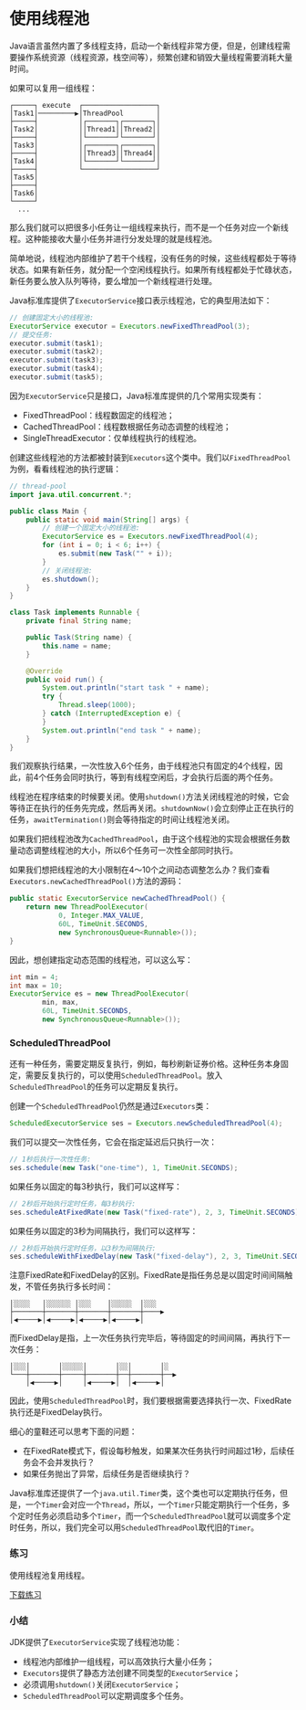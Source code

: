 # 使用线程池

Java语言虽然内置了多线程支持，启动一个新线程非常方便，但是，创建线程需要操作系统资源（线程资源，栈空间等），频繁创建和销毁大量线程需要消耗大量时间。

如果可以复用一组线程：

```
┌─────┐ execute  ┌──────────────────┐
│Task1│─────────▶│ThreadPool        │
├─────┤          │┌───────┐┌───────┐│
│Task2│          ││Thread1││Thread2││
├─────┤          │└───────┘└───────┘│
│Task3│          │┌───────┐┌───────┐│
├─────┤          ││Thread3││Thread4││
│Task4│          │└───────┘└───────┘│
├─────┤          └──────────────────┘
│Task5│
├─────┤
│Task6│
└─────┘
  ...
```

那么我们就可以把很多小任务让一组线程来执行，而不是一个任务对应一个新线程。这种能接收大量小任务并进行分发处理的就是线程池。

简单地说，线程池内部维护了若干个线程，没有任务的时候，这些线程都处于等待状态。如果有新任务，就分配一个空闲线程执行。如果所有线程都处于忙碌状态，新任务要么放入队列等待，要么增加一个新线程进行处理。

Java标准库提供了`ExecutorService`接口表示线程池，它的典型用法如下：

```java
// 创建固定大小的线程池:
ExecutorService executor = Executors.newFixedThreadPool(3);
// 提交任务:
executor.submit(task1);
executor.submit(task2);
executor.submit(task3);
executor.submit(task4);
executor.submit(task5);
```

因为`ExecutorService`只是接口，Java标准库提供的几个常用实现类有：

- FixedThreadPool：线程数固定的线程池；
- CachedThreadPool：线程数根据任务动态调整的线程池；
- SingleThreadExecutor：仅单线程执行的线程池。

创建这些线程池的方法都被封装到`Executors`这个类中。我们以`FixedThreadPool`为例，看看线程池的执行逻辑：

```java
// thread-pool
import java.util.concurrent.*;

public class Main {
    public static void main(String[] args) {
        // 创建一个固定大小的线程池:
        ExecutorService es = Executors.newFixedThreadPool(4);
        for (int i = 0; i < 6; i++) {
            es.submit(new Task("" + i));
        }
        // 关闭线程池:
        es.shutdown();
    }
}

class Task implements Runnable {
    private final String name;

    public Task(String name) {
        this.name = name;
    }

    @Override
    public void run() {
        System.out.println("start task " + name);
        try {
            Thread.sleep(1000);
        } catch (InterruptedException e) {
        }
        System.out.println("end task " + name);
    }
}
```

我们观察执行结果，一次性放入6个任务，由于线程池只有固定的4个线程，因此，前4个任务会同时执行，等到有线程空闲后，才会执行后面的两个任务。

线程池在程序结束的时候要关闭。使用`shutdown()`方法关闭线程池的时候，它会等待正在执行的任务先完成，然后再关闭。`shutdownNow()`会立刻停止正在执行的任务，`awaitTermination()`则会等待指定的时间让线程池关闭。

如果我们把线程池改为`CachedThreadPool`，由于这个线程池的实现会根据任务数量动态调整线程池的大小，所以6个任务可一次性全部同时执行。

如果我们想把线程池的大小限制在4～10个之间动态调整怎么办？我们查看`Executors.newCachedThreadPool()`方法的源码：

```java
public static ExecutorService newCachedThreadPool() {
    return new ThreadPoolExecutor(
            0, Integer.MAX_VALUE,
            60L, TimeUnit.SECONDS,
            new SynchronousQueue<Runnable>());
}
```

因此，想创建指定动态范围的线程池，可以这么写：

```java
int min = 4;
int max = 10;
ExecutorService es = new ThreadPoolExecutor(
        min, max,
        60L, TimeUnit.SECONDS,
        new SynchronousQueue<Runnable>());
```

### ScheduledThreadPool

还有一种任务，需要定期反复执行，例如，每秒刷新证券价格。这种任务本身固定，需要反复执行的，可以使用`ScheduledThreadPool`。放入`ScheduledThreadPool`的任务可以定期反复执行。

创建一个`ScheduledThreadPool`仍然是通过`Executors`类：

```java
ScheduledExecutorService ses = Executors.newScheduledThreadPool(4);
```

我们可以提交一次性任务，它会在指定延迟后只执行一次：

```java
// 1秒后执行一次性任务:
ses.schedule(new Task("one-time"), 1, TimeUnit.SECONDS);
```

如果任务以固定的每3秒执行，我们可以这样写：

```java
// 2秒后开始执行定时任务，每3秒执行:
ses.scheduleAtFixedRate(new Task("fixed-rate"), 2, 3, TimeUnit.SECONDS);
```

如果任务以固定的3秒为间隔执行，我们可以这样写：

```java
// 2秒后开始执行定时任务，以3秒为间隔执行:
ses.scheduleWithFixedDelay(new Task("fixed-delay"), 2, 3, TimeUnit.SECONDS);
```

注意FixedRate和FixedDelay的区别。FixedRate是指任务总是以固定时间间隔触发，不管任务执行多长时间：

```
│░░░░   │░░░░░░ │░░░    │░░░░░  │░░░  
├───────┼───────┼───────┼───────┼────▶
│◀─────▶│◀─────▶│◀─────▶│◀─────▶│
```

而FixedDelay是指，上一次任务执行完毕后，等待固定的时间间隔，再执行下一次任务：

```
│░░░│       │░░░░░│       │░░│       │░
└───┼───────┼─────┼───────┼──┼───────┼──▶
    │◀─────▶│     │◀─────▶│  │◀─────▶│
```

因此，使用`ScheduledThreadPool`时，我们要根据需要选择执行一次、FixedRate执行还是FixedDelay执行。

细心的童鞋还可以思考下面的问题：

- 在FixedRate模式下，假设每秒触发，如果某次任务执行时间超过1秒，后续任务会不会并发执行？
- 如果任务抛出了异常，后续任务是否继续执行？

Java标准库还提供了一个`java.util.Timer`类，这个类也可以定期执行任务，但是，一个`Timer`会对应一个`Thread`，所以，一个`Timer`只能定期执行一个任务，多个定时任务必须启动多个`Timer`，而一个`ScheduledThreadPool`就可以调度多个定时任务，所以，我们完全可以用`ScheduledThreadPool`取代旧的`Timer`。

### 练习

使用线程池复用线程。

[下载练习](https://liaoxuefeng.com/books/java/threading/pool/thread-pool.zip)

### 小结

JDK提供了`ExecutorService`实现了线程池功能：

- 线程池内部维护一组线程，可以高效执行大量小任务；
- `Executors`提供了静态方法创建不同类型的`ExecutorService`；
- 必须调用`shutdown()`关闭`ExecutorService`；
- `ScheduledThreadPool`可以定期调度多个任务。